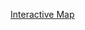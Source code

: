  [Interactive Map](https://colab.research.google.com/drive/1lewnE-rqGrVH5WClozxA8DCiziWqs3d3#scrollTo=lww99sWwGSyU)
